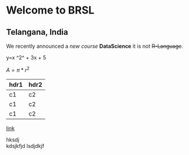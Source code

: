# Welcome to BRSL
## Telangana, India
We recently announced a *new course* **DataScience** it is not ~~R-Language~~.

y=x ^2^ + 3x + 5

$A = \pi*r^{2}$

hdr1 | hdr2
-----|-----
c1   | c2
c1   | c2
c1   | c2


[link](http://www.brsl.net)

hksdj  
kdsjkfjd
lsdjdkjf
